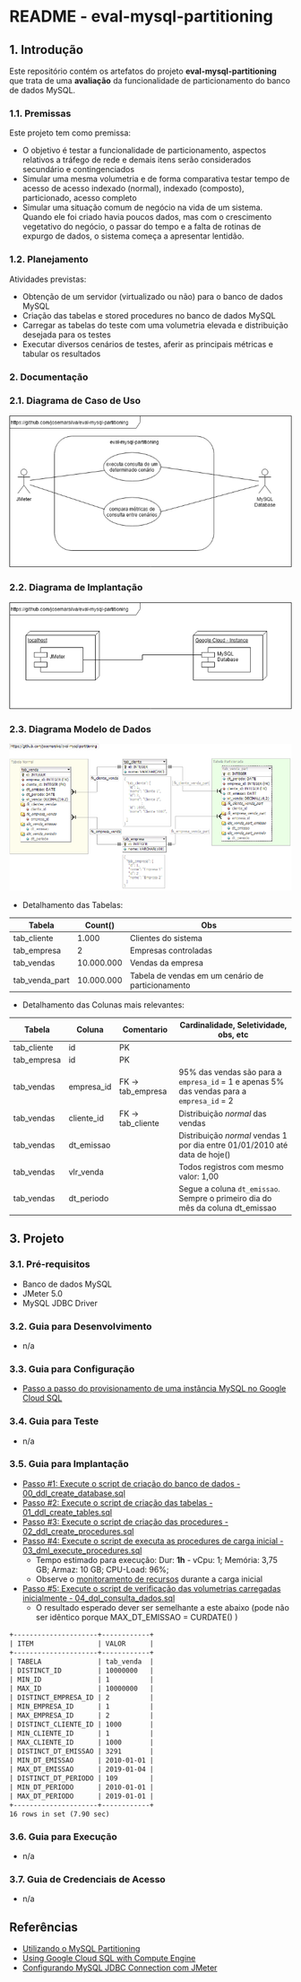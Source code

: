 # README - eval-mysql-partitioning


## 1. Introdução ##

Este repositório contém os artefatos do projeto **eval-mysql-partitioning** que trata de uma **avaliação** da funcionalidade de particionamento do banco de dados MySQL.

### 1.1. Premissas ###

Este projeto tem como premissa:
* O objetivo é testar a funcionalidade de particionamento, aspectos relativos a tráfego de rede e demais itens serão considerados secundário e contingenciados
* Simular uma mesma volumetria e de forma comparativa testar tempo de acesso de acesso indexado (normal), indexado (composto), particionado, acesso completo
* Simular uma situação comum de negócio na vida de um sistema. Quando ele foi criado havia poucos dados, mas com o crescimento vegetativo do negócio, o passar do tempo e a falta de rotinas de expurgo de dados, o sistema começa a apresentar lentidão.


### 1.2. Planejamento ###

Atividades previstas:
* Obtenção de um servidor (virtualizado ou não) para o banco de dados MySQL
* Criação das tabelas e stored procedures no banco de dados MySQL
* Carregar as tabelas do teste com uma volumetria elevada e distribuição desejada para os testes
* Executar diversos cenários de testes, aferir as principais métricas e tabular os resultados


### 2. Documentação ###

### 2.1. Diagrama de Caso de Uso ###

![Diagrama de Caso de Uso](doc/Diagrama%20de%20Caso%20de%20Uso.png)


### 2.2. Diagrama de Implantação

![Diagrama de Implantacao](doc/Diagrama%20de%20Implantacao.png)


### 2.3. Diagrama Modelo de Dados ###

![Diagrama Modelo de Dados](doc/Diagrama%20Modelo%20de%20Dados.png)

* Detalhamento das Tabelas:

Tabela          |    Count() | Obs
--------------- | ---------- | ------------------------
tab_cliente     |      1.000 | Clientes do sistema
tab_empresa     |          2 | Empresas controladas
tab_vendas      | 10.000.000 | Vendas da empresa
tab_venda_part  | 10.000.000 | Tabela de vendas em um cenário de particionamento


* Detalhamento das Colunas mais relevantes:

Tabela          | Coluna     | Comentario        | Cardinalidade, Seletividade, obs, etc
--------------- | ---------- | ----------------- | ----------------------------------------------
tab_cliente     | id         | PK                |
tab_empresa     | id         | PK                |
tab_vendas      | empresa_id | FK -> tab_empresa | 95% das vendas são para a `empresa_id` = 1 e apenas 5% das vendas para a `empresa_id` = 2
tab_vendas      | cliente_id | FK -> tab_cliente | Distribuição _normal_ das vendas
tab_vendas      | dt_emissao |                   | Distribuição _normal_ vendas 1 por dia entre 01/01/2010 até data de hoje()
tab_vendas      | vlr_venda  |                   | Todos registros com mesmo valor: 1,00
tab_vendas      | dt_periodo |                   | Segue a coluna `dt_emissao`. Sempre o primeiro dia do mês da coluna dt_emissao



## 3. Projeto ##

### 3.1. Pré-requisitos ###

* Banco de dados MySQL 
* JMeter 5.0
* MySQL JDBC Driver 

### 3.2. Guia para Desenvolvimento ###

* n/a 

### 3.3. Guia para Configuração ###

* [Passo a passo do provisionamento de uma instância MySQL no Google Cloud SQL](README_GoogleCloudSQL_MySql.md)

### 3.4. Guia para Teste ###

* n/a


### 3.5. Guia para Implantação ###

* [Passo #1: Execute o script de criação do banco de dados - 00_ddl_create_database.sql](src/sql/00_ddl_create_database.sql)
* [Passo #2: Execute o script de criação das tabelas - 01_ddl_create_tables.sql](src/sql/01_ddl_create_tables.sql)
* [Passo #3: Execute o script de criação das procedures - 02_ddl_create_procedures.sql](src/sql/02_ddl_create_procedures.sql)
* [Passo #4: Execute o script de executa as procedures de carga inicial - 03_dml_execute_procedures.sql](src/sql/03_dml_execute_procedures.sql)
  * Tempo estimado para execução: Dur: **1h** - vCpu: 1; Memória: 3,75 GB; Armaz: 10 GB; CPU-Load: 96%;  
  * Observe o [monitoramento de recursos](README_GoogleCloudSQL_DetalheInstanciaDuranteCargaDados.md) durante a carga inicial
* [Passo #5: Execute o script de verificação das volumetrias carregadas inicialmente - 04_dql_consulta_dados.sql](src/sql/04_dql_consulta_dados.sql)
  * O resultado esperado dever ser semelhante a este abaixo (pode não ser idêntico porque MAX_DT_EMISSAO = CURDATE() )

```mysql
+---------------------+------------+
| ITEM                | VALOR      |
+---------------------+------------+
| TABELA              | tab_venda  |
| DISTINCT_ID         | 10000000   |
| MIN_ID              | 1          |
| MAX_ID              | 10000000   |
| DISTINCT_EMPRESA_ID | 2          |
| MIN_EMPRESA_ID      | 1          |
| MAX_EMPRESA_ID      | 2          |
| DISTINCT_CLIENTE_ID | 1000       |
| MIN_CLIENTE_ID      | 1          |
| MAX_CLIENTE_ID      | 1000       |
| DISTINCT_DT_EMISSAO | 3291       |
| MIN_DT_EMISSAO      | 2010-01-01 |
| MAX_DT_EMISSAO      | 2019-01-04 |
| DISTINCT_DT_PERIODO | 109        |
| MIN_DT_PERIODO      | 2010-01-01 |
| MAX_DT_PERIODO      | 2019-01-01 |
+---------------------+------------+
16 rows in set (7.90 sec)
```

### 3.6. Guia para Execução ###

* n/a


### 3.7. Guia de Credenciais de Acesso ###
* n/a


## Referências ##

* [Utilizando o MySQL Partitioning](https://www.devmedia.com.br/utilizando-o-mysql-partitioning/16825)
* [Using Google Cloud SQL with Compute Engine](https://www.youtube.com/watch?v=mvIE8LkXEEY&feature=youtu.be)
* [Configurando MySQL JDBC Connection com JMeter](https://github.com/josemarsilva/jmeter-beginner-tutorial/blob/master/doc/DatabaseConnection/README.md)